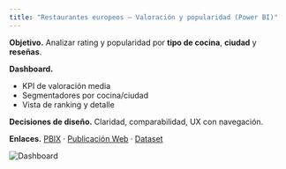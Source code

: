 ```yaml
---
title: "Restaurantes europeos — Valoración y popularidad (Power BI)"
---
```


**Objetivo.** Analizar rating y popularidad por **tipo de cocina**, **ciudad** y **reseñas**.

**Dashboard.**
- KPI de valoración media
- Segmentadores por cocina/ciudad
- Vista de ranking y detalle

**Decisiones de diseño.** Claridad, comparabilidad, UX con navegación.

**Enlaces.** [PBIX](#) · [Publicación Web](#) · [Dataset](#)

![Dashboard](/assets/img/powerbi_restaurantes.png)
